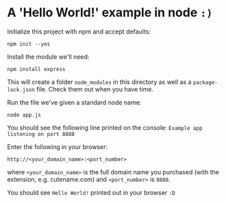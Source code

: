 # A 'Hello World!' example in node `:)`

Initialize this project with npm and accept defaults:

```  
npm init --yes
```

Install the module we'll need: 

```
npm install express
```

This will create a folder `node_modules` in this directory as well as a `package-lock.json` file. Check them out when you have time. 

Run the file we've given a standard node name: 

```
node app.js
```

You should see the following line printed on the console: `Example app listening on port 8888`

Enter the following in your browser:

```
http://<your_domain_name>:<port_number>
```

where `<your_domain_name>` is the full domain name you purchased (with the extension, e.g. cutename.com) and `<port_number>` is `8888`. 

You should see `Hello World!` printed out in your browser `:D` 
